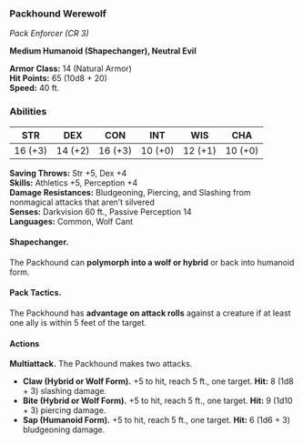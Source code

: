 ### **Packhound Werewolf**
_Pack Enforcer (CR 3)_

**Medium Humanoid (Shapechanger), Neutral Evil**

**Armor Class:** 14 (Natural Armor)  
**Hit Points:** 65 (10d8 + 20)  
**Speed:** 40 ft.

### **Abilities**

|STR|DEX|CON|INT|WIS|CHA|
|---|---|---|---|---|---|
|16 (+3)|14 (+2)|16 (+3)|10 (+0)|12 (+1)|10 (+0)|

**Saving Throws:** Str +5, Dex +4  
**Skills:** Athletics +5, Perception +4  
**Damage Resistances:** Bludgeoning, Piercing, and Slashing from nonmagical attacks that aren’t silvered  
**Senses:** Darkvision 60 ft., Passive Perception 14  
**Languages:** Common, Wolf Cant

#### **Shapechanger.**
The Packhound can **polymorph into a wolf or hybrid** or back into humanoid form.

#### **Pack Tactics.**
The Packhound has **advantage on attack rolls** against a creature if at least one ally is within 5 feet of the target.

#### **Actions**
**Multiattack.** The Packhound makes two attacks.
- **Claw (Hybrid or Wolf Form).** +5 to hit, reach 5 ft., one target. **Hit:** 8 (1d8 + 3) slashing damage.
- **Bite (Hybrid or Wolf Form).** +5 to hit, reach 5 ft., one target. **Hit:** 9 (1d10 + 3) piercing damage.
- **Sap (Humanoid Form).** +5 to hit, reach 5 ft., one target. **Hit:** 6 (1d6 + 3) bludgeoning damage.